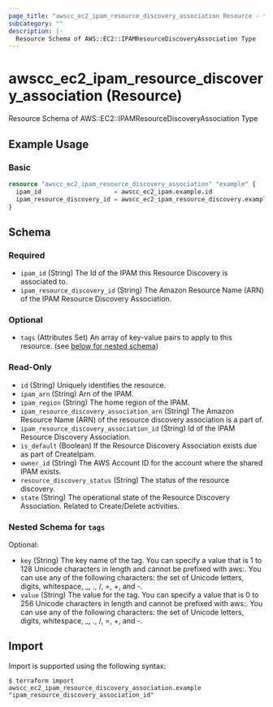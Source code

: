 ```yaml
---
page_title: "awscc_ec2_ipam_resource_discovery_association Resource - terraform-provider-awscc"
subcategory: ""
description: |-
  Resource Schema of AWS::EC2::IPAMResourceDiscoveryAssociation Type
---
```


# awscc_ec2_ipam_resource_discovery_association (Resource)

Resource Schema of AWS::EC2::IPAMResourceDiscoveryAssociation Type

## Example Usage

### Basic

```terraform
resource "awscc_ec2_ipam_resource_discovery_association" "example" {
  ipam_id                    = awscc_ec2_ipam.example.id
  ipam_resource_discovery_id = awscc_ec2_ipam_resource_discovery.example.id
}
```

<!-- schema generated by tfplugindocs -->
## Schema

### Required

- `ipam_id` (String) The Id of the IPAM this Resource Discovery is associated to.
- `ipam_resource_discovery_id` (String) The Amazon Resource Name (ARN) of the IPAM Resource Discovery Association.

### Optional

- `tags` (Attributes Set) An array of key-value pairs to apply to this resource. (see [below for nested schema](#nestedatt--tags))

### Read-Only

- `id` (String) Uniquely identifies the resource.
- `ipam_arn` (String) Arn of the IPAM.
- `ipam_region` (String) The home region of the IPAM.
- `ipam_resource_discovery_association_arn` (String) The Amazon Resource Name (ARN) of the resource discovery association is a part of.
- `ipam_resource_discovery_association_id` (String) Id of the IPAM Resource Discovery Association.
- `is_default` (Boolean) If the Resource Discovery Association exists due as part of CreateIpam.
- `owner_id` (String) The AWS Account ID for the account where the shared IPAM exists.
- `resource_discovery_status` (String) The status of the resource discovery.
- `state` (String) The operational state of the Resource Discovery Association. Related to Create/Delete activities.

<a id="nestedatt--tags"></a>
### Nested Schema for `tags`

Optional:

- `key` (String) The key name of the tag. You can specify a value that is 1 to 128 Unicode characters in length and cannot be prefixed with aws:. You can use any of the following characters: the set of Unicode letters, digits, whitespace, _, ., /, =, +, and -.
- `value` (String) The value for the tag. You can specify a value that is 0 to 256 Unicode characters in length and cannot be prefixed with aws:. You can use any of the following characters: the set of Unicode letters, digits, whitespace, _, ., /, =, +, and -.

## Import

Import is supported using the following syntax:

```shell
$ terraform import awscc_ec2_ipam_resource_discovery_association.example "ipam_resource_discovery_association_id"
```